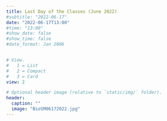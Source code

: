 ```yaml
---
title: Last Day of the Classes (June 2022)
#subtitle: "2022-06-17"
date: "2022-06-17T13:00"
#time: "13:00"
#show_date: false
#show_time: false
#date_format: Jan 2006


# View.
#   1 = List
#   2 = Compact
#   3 = Card
view: 2

# Optional header image (relative to `static/img/` folder).
header:
  caption: ""
  image: "BioSM06172022.jpg"
---
```

